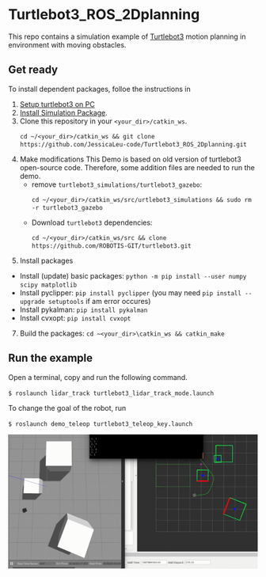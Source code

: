 # Turtlebot3_ROS_2Dplanning

This repo contains a simulation example of [Turtlebot3](https://emanual.robotis.com/docs/en/platform/turtlebot3/overview/#overview) motion planning in environment with moving obstacles. 


## Get ready

To install dependent packages, folloe the instructions in 
1. [Setup turtlebot3 on PC](https://emanual.robotis.com/docs/en/platform/turtlebot3/quick-start/#pc-setup)
2. [Install Simulation Package](https://emanual.robotis.com/docs/en/platform/turtlebot3/simulation/#gazebo-simulation). 
3. Clone this repository in your ``<your_dir>/catkin_ws``.
    ```
    cd ~/<your_dir>/catkin_ws && git clone https://github.com/JessicaLeu-code/Turtlebot3_ROS_2Dplanning.git
    ```
5. Make modifications
  This Demo is based on old version of turtlebot3 open-source code. Therefore, some addition files are needed to run the demo.
    - remove `turtlebot3_simulations/turtlebot3_gazebo`:
      ```
      cd ~/<your_dir>/catkin_ws/src/urtlebot3_simulations && sudo rm -r turtlebot3_gazebo
      ```
    - Download ``turtlebot3`` dependencies: 
      ```
      cd ~/<your_dir>/catkin_ws/src && clone https://github.com/ROBOTIS-GIT/turtlebot3.git
      ```
6. Install packages
  - Install (update) basic packages: ``python -m pip install --user numpy scipy matplotlib``
  - Install pyclipper: ``pip install pyclipper`` (you may need `pip install --upgrade setuptools` if am error occures)
  - Install pykalman: ``pip install pykalman``
  - Install cvxopt: ``pip install cvxopt``
7. Build the packages: ``cd ~<your_dir>\catkin_ws && catkin_make``

## Run the example

Open a terminal, copy and run the following command.

`$ roslaunch lidar_track turtlebot3_lidar_track_mode.launch`

To change the goal of the robot, run

`$ roslaunch demo_teleop turtlebot3_teleop_key.launch`

![GitHub Logo](/pic/2d_demo.gif)
